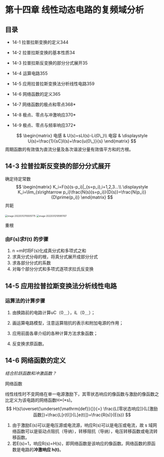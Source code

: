 # 第十四章 线性动态电路的复频域分析

## 目录

- 14-1 拉普拉斯变换的定义344

- 14-2 拉普拉斯变换的基本性质34

- 14-3 拉普拉斯反变换的部分分式展开35

- 14-4 运算电路355

- 14-5 应用拉普拉斯变换法分析线性电路359

- 14-6 网络函数的定义365

- 14-7 网络函数的极点和零点368*

- 14-8 极点、零点与冲激响应370*

- 14-9 极点、零点与频率响应372*


$$
\begin{matrix}
电感  &  U(s)=sLI(s)-Li(0\_)\\
电容  &  \displaystyle U(s)=\frac{1}{sC}I(s)+\frac{u(0\_)}{s}
\end{matrix}
$$
周期函数的有效值为直流分量及各次谐波分量有效值平方和的方根。



## 14-3 拉普拉斯反变换的部分分式展开

确定待定常数
$$
\begin{matrix}
K_i=F(s)(s-p_i)|_{s=p_i},i=1,2,3...\\
\displaystyle K_i=\lim_{s\rightarrow p_i}\frac{N(s)(s=p_i)}{D(s)}=\frac{N(p_i)}{D\prime(p_i)}
\end{matrix}
$$
共轭	

<img src="C:\Users\25408\AppData\Roaming\Typora\typora-user-images\image-20220312110005775.png" alt="image-20220312110005775" style="zoom: 50%;" />

<img src="C:\Users\25408\AppData\Roaming\Typora\typora-user-images\image-20220312105951107.png" alt="image-20220312105951107" style="zoom:50%;" />

重根

### 由F(s)求f(t) 的步骤

1. n =m时将F(s)化成真分式和多项式之和
2. 求真分式分母的根，将真分式展开成部分分式
3. 求各部分分式的系数
4. 对每个部分分式和多项式逐项求拉氏反变换



## 14-5 应用拉普拉斯变换法分析线性电路

### 运算法的计算步骤

1. 由换路前的电路计算uC（0＿），iL（0＿）；

2. 画运算电路模型，注意运算阻抗的表示和附加电源的作用；

3. 应用前面各章介绍的各种计算方法求象函数；
4. 反变换求原函数。







## 14-6 网络函数的定义

*结合阶跃函数和冲激函数？*

网络函数

线性线性时不变网络在单一电源激励下，其零状态响应的像函数与激励的像函数之比定义为该电路的网络函数H*(*s)。
$$
H(s)\overset{\underset{\mathrm{def}}{}}{=}
\frac{L[零状态响应]}{L[激励函数]}=\frac{L[r(t)]}{L[e(t)]}=\frac{R(s)}{E(s)}
$$

1. 由于激励E(s)可以是电压源或电流源，响应R(s)可以是电压或电流，故 s 域网络函数可以是驱动点阻抗（导纳），转移阻抗（导纳），电压转移函数或电流转移函数。
2. 若E(s)=1，响应R(s)=H(s)，即网络函数是该响应的像函数。网络函数的原函数是电路的**冲激响应 h(t)**。






